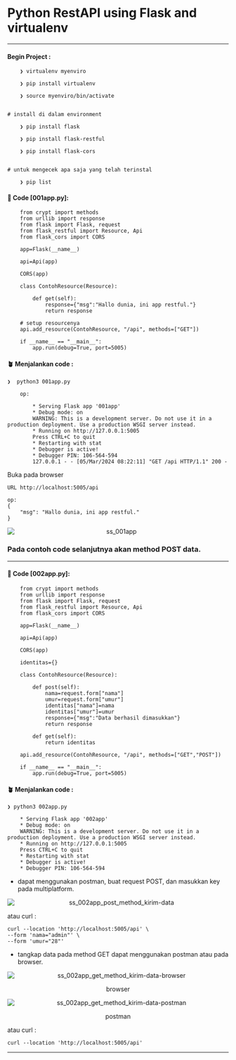# Python RestAPI using Flask and virtualenv

---

#### Begin Project :

        ❯ virtualenv myenviro

        ❯ pip install virtualenv

        ❯ source myenviro/bin/activate


    # install di dalam environment

        ❯ pip install flask

        ❯ pip install flask-restful
        
        ❯ pip install flask-cors


    # untuk mengecek apa saja yang telah terinstal

        ❯ pip list



#### &#x1F680; Code [001app.py]:

        from crypt import methods
        from urllib import response
        from flask import Flask, request
        from flask_restful import Resource, Api
        from flask_cors import CORS

        app=Flask(__name__)

        api=Api(app)

        CORS(app)

        class ContohResource(Resource):

            def get(self):
                response={"msg":"Hallo dunia, ini app restful."}
                return response

        # setup resourcenya
        api.add_resource(ContohResource, "/api", methods=["GET"])

        if __name__ == "__main__":
            app.run(debug=True, port=5005)



#### &#x1FAB4; Menjalankan code :

    ❯  python3 001app.py

        op:

            * Serving Flask app '001app'
            * Debug mode: on
            WARNING: This is a development server. Do not use it in a production deployment. Use a production WSGI server instead.
            * Running on http://127.0.0.1:5005
            Press CTRL+C to quit
            * Restarting with stat
            * Debugger is active!
            * Debugger PIN: 106-564-594
            127.0.0.1 - - [05/Mar/2024 08:22:11] "GET /api HTTP/1.1" 200 -

Buka pada browser 

    URL http://localhost:5005/api

    op:
    {
        "msg": "Hallo dunia, ini app restful."
    }

<p align="center">
    <img src="./gambar-petunjuk/ss_001app.png" alt="ss_001app" style="display: block; margin: 0 auto;">
</p>



### Pada contoh code selanjutnya akan method POST data.

---

#### &#x1F680; Code [002app.py]: 

        from crypt import methods
        from urllib import response
        from flask import Flask, request
        from flask_restful import Resource, Api
        from flask_cors import CORS

        app=Flask(__name__)

        api=Api(app)

        CORS(app)

        identitas={} 

        class ContohResource(Resource):

            def post(self):
                nama=request.form["nama"] 
                umur=request.form["umur"]
                identitas["nama"]=nama
                identitas["umur"]=umur
                response={"msg":"Data berhasil dimasukkan"} 
                return response 

            def get(self):
                return identitas
        
        api.add_resource(ContohResource, "/api", methods=["GET","POST"])

        if __name__ == "__main__":
            app.run(debug=True, port=5005)




#### &#x1FAB4; Menjalankan code :

    ❯ python3 002app.py

        * Serving Flask app '002app'
        * Debug mode: on
        WARNING: This is a development server. Do not use it in a production deployment. Use a production WSGI server instead.
        * Running on http://127.0.0.1:5005
        Press CTRL+C to quit
        * Restarting with stat
        * Debugger is active!
        * Debugger PIN: 106-564-594 





- dapat menggunakan postman, buat request POST, dan masukkan key pada multiplatform.

<p align="center">
    <img src="./gambar-petunjuk/ss_002app_post_method_kirim-data.png" alt="ss_002app_post_method_kirim-data" style="display: block; margin: 0 auto;">
</p>


atau curl :

    curl --location 'http://localhost:5005/api' \
    --form 'nama="admin"' \
    --form 'umur="28"'    



- tangkap data pada method GET dapat menggunakan postman atau pada browser.

<p align="center">
    <img src="./gambar-petunjuk/ss_002app_get_method_kirim-data-browser.png" alt="ss_002app_get_method_kirim-data-browser" style="display: block; margin: 0 auto;">
</p>
<p align="center">browser</p>

<p align="center">
    <img src="./gambar-petunjuk/ss_002app_get_method_kirim-data-postman.png" alt="ss_002app_get_method_kirim-data-postman" style="display: block; margin: 0 auto;">
</p>
<p align="center">postman</p>

atau curl :

    curl --location 'http://localhost:5005/api'


---